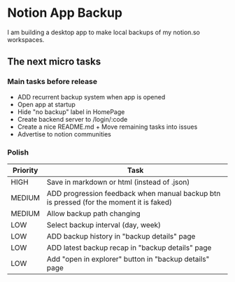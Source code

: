 # Notion App Backup

I am building a desktop app to make local backups of my notion.so workspaces.

## The next micro tasks

### Main tasks before release
- ADD recurrent backup system when app is opened
- Open app at startup
- Hide "no backup" label in HomePage
- Create backend server to /login/:code
- Create a nice README.md + Move remaining tasks into issues
- Advertise to notion communities

### Polish
| Priority | Task
|----------|-------
| HIGH     | Save in markdown or html (instead of .json)
| MEDIUM   | ADD progression feedback when manual backup btn is pressed (for the moment it is faked)
| MEDIUM   | Allow backup path changing
| LOW      | Select backup interval (day, week)
| LOW      | ADD backup history in "backup details" page
| LOW      | ADD latest backup recap in "backup details" page
| LOW      | Add "open in explorer" button in "backup details" page